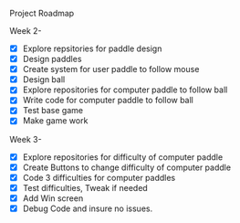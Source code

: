 Project Roadmap

Week 2-

- [x] Explore repsitories for paddle design
- [x] Design paddles
- [x] Create system for user paddle to follow mouse
- [x] Design ball
- [x] Explore repositories for computer paddle to follow ball
- [x] Write code for computer paddle to follow ball
- [x] Test base game
- [x] Make game work

Week 3-

- [x] Explore repositories for difficulty of computer paddle
- [x] Create Buttons to change difficulty of computer paddle
- [x] Code 3 difficulties for computer paddles
- [x] Test difficulties, Tweak if needed
- [x] Add Win screen
- [x] Debug Code and insure no issues.
